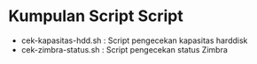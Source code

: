 # Kumpulan Script Script
- cek-kapasitas-hdd.sh : Script pengecekan kapasitas harddisk
- cek-zimbra-status.sh : Script pengecekan status Zimbra
